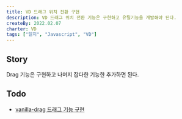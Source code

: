 ```yaml
---
title: VD 드래그 위치 전환 구현
description: VD 드래그 위치 전환 기능은 구현하고 유틸기능을 개발해야 된다.
createBy: 2022.02.07
charter: VD
tags: ["일지", "Javascript", "VD"]
---
```


## Story

Drag 기능은 구현하고 나머지 잡다한 기능한 추가하면 된다.

## Todo

-   [vanilla-drag 드래그 기능 구현](https://github.com/Minseok0917/vanilla-drag)

